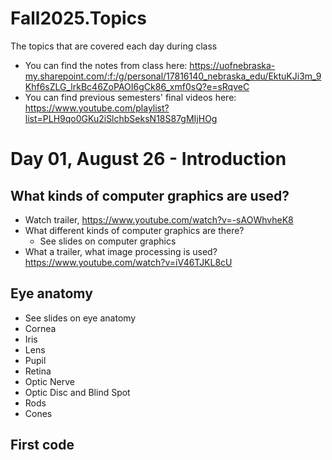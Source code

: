 # Fall2025.Topics
The topics that are covered each day during class
- You can find the notes from class here: https://uofnebraska-my.sharepoint.com/:f:/g/personal/17816140_nebraska_edu/EktuKJi3m_9Khf6sZLG_lrkBc46ZoPAOI6gCk86_xmf0sQ?e=sRqveC
- You can find previous semesters' final videos here: https://www.youtube.com/playlist?list=PLH9qo0GKu2iSlchbSeksN18S87gMIjHOg

# Day 01, August 26 - Introduction

## What kinds of computer graphics are used?
- Watch trailer, https://www.youtube.com/watch?v=-sAOWhvheK8
- What different kinds of computer graphics are there?
    - See slides on computer graphics
- What a trailer, what image processing is used? https://www.youtube.com/watch?v=iV46TJKL8cU

## Eye anatomy
- See slides on eye anatomy
- Cornea
- Iris
- Lens
- Pupil
- Retina
- Optic Nerve
- Optic Disc and Blind Spot
- Rods
- Cones

## First code
